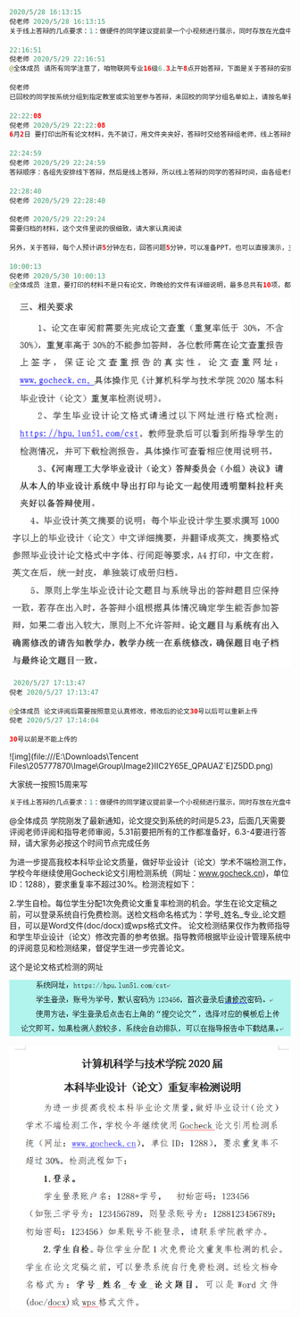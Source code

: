 ```java
2020/5/28 16:13:15
倪老师 2020/5/28 16:13:15
关于线上答辩的几点要求：1：做硬件的同学建议提前录一个小视频进行展示，同时存放在光盘中。2、硬件事物存档时请拍一张清楚的实物图，打印出来放在毕业设计档案袋中；3、线上答辩的学生建议让学生提前联系答辩秘书将论文电子稿提前提交答辩组。

22:16:51
倪老师 2020/5/29 22:16:51
@全体成员 请所有同学注意了，咱物联网专业16级6.3上午8点开始答辩，下面是关于答辩的安排，请每位同学认真阅读！！！

倪老师
已回校的同学按系统分组到指定教室或实验室参与答辩，未回校的同学分组名单如上，请按名单要求，加入各组的QQ群，由各组组长安排和通知答辩事宜

22:22:08
倪老师 2020/5/29 22:22:08
6月2日 要打印出所有论文材料，先不装订，用文件夹夹好，答辩时交给答辩组老师，线上答辩的同学，请在校的同学代为打印，并交给答辩组老师

22:24:59
倪老师 2020/5/29 22:24:59
答辩顺序：各组先安排线下答辩，然后是线上答辩，所以线上答辩的同学的答辩时间，由各组老师负责安排和通知

22:28:40
倪老师 2020/5/29 22:28:40

倪老师 2020/5/29 22:29:24
需要归档的材料，这个文件里说的很细致，请大家认真阅读

另外，关于答辩，每个人预计讲5分钟左右，回答问题5分钟，可以准备PPT，也可以直接演示，主要是告诉评委老师，你自己所做的工作，简明扼要即可，做硬件的同学，需要拍一段硬件演示的视频，放到光盘里，并拍一张照片，放档案袋

10:00:13
倪老师 2020/5/30 10:00:13
@全体成员 注意，要打印的材料不是只有论文，昨晚给的文件有详细说明，最多总共有10项，都需要准备好！
```

![TIM图片20200529224411](assets/TIM图片20200529224411.png)![TIM图片20200529224417](assets/TIM图片20200529224417.png)



```java
 2020/5/27 17:13:47
倪老 2020/5/27 17:13:47

@全体成员 论文评阅后需要按照意见认真修改，修改后的论文30号以后可以重新上传
倪老 2020/5/27 17:14:04

30号以前是不能上传的 
```

![img](file:///E:\Downloads\Tencent Files\205777870\Image\Group\Image2\}IIC2Y65E_QPAUAZ`E]Z5DD.png)

大家统一按照15周来写



```java
关于线上答辩的几点要求：1：做硬件的同学建议提前录一个小视频进行展示，同时存放在光盘中。2、硬件事物存档时请拍一张清楚的实物图，打印出来放在毕业设计档案袋中；3、线上答辩的学生建议让学生提前联系答辩秘书将论文电子稿提前提交答辩组。
```



@全体成员 学院刚发了最新通知，论文提交到系统的时间是5.23，后面几天需要评阅老师评阅和指导老师审阅，5.31前要把所有的工作都准备好，6.3-4要进行答辩，请大家务必按这个时间节点完成任务

为进一步提高我校本科毕业论文质量，做好毕业设计（论文）学术不端检测工作，学校今年继续使用Gocheck论文引用检测系统（网址：www.gocheck.cn)，单位ID：1288），要求重复率不超过30%。检测流程如下：

2.学生自检。每位学生分配1次免费论文重复率检测的机会。学生在论文定稿之前，可以登录系统自行免费检测。送检文档命名格式为：学号_姓名_专业_论文题目，可以是Word文件(doc/docx)或wps格式文件。
论文检测结果仅作为教师指导和学生毕业设计（论文）修改完善的参考依据。指导教师根据毕业设计管理系统中的评阅意见和检测结果，督促学生进一步完善论文。

这个是论文格式检测的网址

![TIM图片20200519180756](assets/TIM图片20200519180756.png)

![TIM图片20200520081849](assets/TIM图片20200520081849.png)